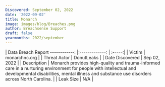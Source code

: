 ```yaml
---
Discovered: September 02, 2022
date: '2022-09-02'
title: Monarch
image: images/blog/Breaches.png
author: Breachsense Support
draft: false
yearmonths: 2022/september
---
```



| Data Breach Report
------------:     |:-------------:    | :-----:|
| Victim      | monarchnc.org      | 
| Threat Actor      | DonutLeaks      | 
| Date Discovered      | Sep 02, 2022      | 
| Description      | Monarch provides high-quality and trauma-informed care in a nurturing environment for people with intellectual and developmental disabilities, mental illness and substance use disorders across North Carolina.       | 
| Leak Size      | N/A      | 

